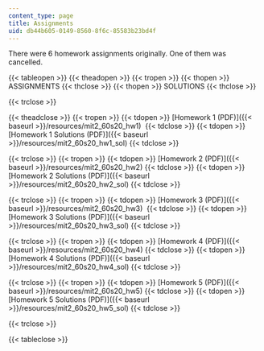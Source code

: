```yaml
---
content_type: page
title: Assignments
uid: db44b605-0149-8560-8f6c-85583b23bd4f
---
```


There were 6 homework assignments originally. One of them was cancelled.

{{< tableopen >}}
{{< theadopen >}}
{{< tropen >}}
{{< thopen >}}
ASSIGNMENTS
{{< thclose >}}
{{< thopen >}}
SOLUTIONS
{{< thclose >}}

{{< trclose >}}

{{< theadclose >}}
{{< tropen >}}
{{< tdopen >}}
[Homework 1 (PDF)]({{< baseurl >}}/resources/mit2_60s20_hw1) 
{{< tdclose >}}
{{< tdopen >}}
[Homework 1 Solutions (PDF)]({{< baseurl >}}/resources/mit2_60s20_hw1_sol)
{{< tdclose >}}

{{< trclose >}}
{{< tropen >}}
{{< tdopen >}}
[Homework 2 (PDF)]({{< baseurl >}}/resources/mit2_60s20_hw2)
{{< tdclose >}}
{{< tdopen >}}
[Homework 2 Solutions (PDF)]({{< baseurl >}}/resources/mit2_60s20_hw2_sol)
{{< tdclose >}}

{{< trclose >}}
{{< tropen >}}
{{< tdopen >}}
[Homework 3 (PDF)]({{< baseurl >}}/resources/mit2_60s20_hw3) 
{{< tdclose >}}
{{< tdopen >}}
[Homework 3 Solutions (PDF)]({{< baseurl >}}/resources/mit2_60s20_hw3_sol)
{{< tdclose >}}

{{< trclose >}}
{{< tropen >}}
{{< tdopen >}}
[Homework 4 (PDF)]({{< baseurl >}}/resources/mit2_60s20_hw4)
{{< tdclose >}}
{{< tdopen >}}
[Homework 4 Solutions (PDF)]({{< baseurl >}}/resources/mit2_60s20_hw4_sol)
{{< tdclose >}}

{{< trclose >}}
{{< tropen >}}
{{< tdopen >}}
[Homework 5 (PDF)]({{< baseurl >}}/resources/mit2_60s20_hw5)
{{< tdclose >}}
{{< tdopen >}}
[Homework 5 Solutions (PDF)]({{< baseurl >}}/resources/mit2_60s20_hw5_sol)
{{< tdclose >}}

{{< trclose >}}

{{< tableclose >}}